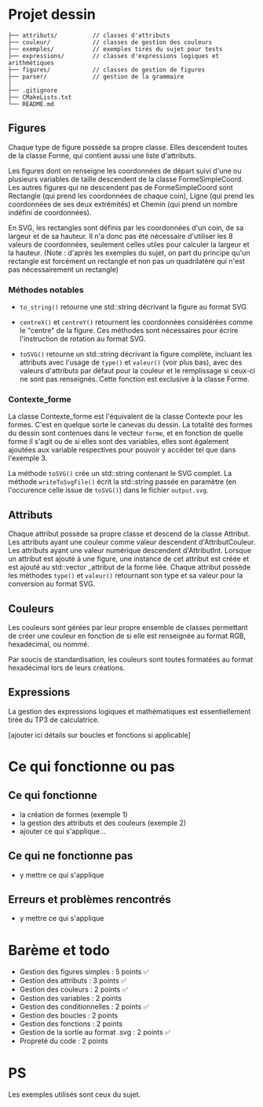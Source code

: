 # Projet dessin

```
├── attributs/          // classes d'attributs
├── couleur/            // classes de gestion des couleurs
├── exemples/           // exemples tirés du sujet pour tests
├── expressions/        // classes d'expressions logiques et arithmétiques
├── figures/            // classes de gestion de figures
├── parser/             // gestion de la grammaire
│
├── .gitignore
├── CMakeLists.txt
└── README.md
```

## Figures

Chaque type de figure possède sa propre classe. 
Elles descendent toutes de la classe Forme, qui contient aussi une liste d'attributs.

Les figures dont on renseigne les coordonnées de départ suivi d'une ou plusieurs variables de taille descendent de la classe FormeSimpleCoord.
Les autres figures qui ne descendent pas de FormeSimpleCoord sont Rectangle (qui prend les coordonnées de chaque coin), Ligne (qui prend les coordonnées de ses deux extrémités) et Chemin (qui prend un nombre indéfini de coordonnées). 

En SVG, les rectangles sont définis par les coordonnées d'un coin, de sa largeur et de sa hauteur. Il n'a donc pas été nécessaire d'utiliser les 8 valeurs de coordonnées, seulement celles utiles pour calculer la largeur et la hauteur. (Note : d'après les exemples du sujet, on part du principe qu'un rectangle est forcément un rectangle et non pas un quadrilatère qui n'est pas nécessairement un rectangle) 

### Méthodes notables

- `to_string()` retourne une std::string décrivant la figure au format SVG
- `centreX()` et `centreY()` retournent les coordonnées considérées comme le "centre" de la figure. Ces méthodes sont nécessaires pour écrire l'instruction de rotation au format SVG.

- `toSVG()` retourne un std::string décrivant la figure complète, incluant les attributs avec l'usage de `type()` et `valeur()` (voir plus bas), avec des valeurs d'attributs par défaut pour la couleur et le remplissage si ceux-ci ne sont pas renseignés. Cette fonction est exclusive à la classe Forme.

### Contexte_forme

La classe Contexte_forme est l'équivalent de la classe Contexte pour les formes. C'est en quelque sorte le canevas du dessin.
La totalité des formes du dessin sont contenues dans le vecteur `forme`, et en fonction de quelle forme il s'agit ou de si elles sont des variables, elles sont également ajoutées aux variable respectives pour pouvoir y accéder tel que dans l'exemple 3.

La méthode `toSVG()` crée un std::string contenant le SVG complet.
La méthode `writeToSvgFile()` écrit la std::string passée en paramètre (en l'occurence celle issue de `toSVG()`) dans le fichier `output.svg`.

## Attributs

Chaque attribut possède sa propre classe et descend de la classe Attribut.
Les attributs ayant une couleur comme valeur descendent d'AttributCouleur. Les attributs ayant une valeur numérique descendent d'AttributInt.
Lorsque un attribut est ajouté à une figure, une instance de cet attribut est créée et est ajouté au std::vector _attribut de la forme liée.
Chaque attribut possède les méthodes `type()` et `valeur()` retournant son type et sa valeur pour la conversion au format SVG.

## Couleurs

Les couleurs sont gérées par leur propre ensemble de classes permettant de créer une couleur en fonction de si elle est renseignée au format RGB, hexadécimal, ou nommé.

Par soucis de standardisation, les couleurs sont toutes formatées au format hexadécimal lors de leurs créations.

## Expressions

La gestion des expressions logiques et mathématiques est essentiellement tirée du TP3 de calculatrice.

[ajouter ici détails sur boucles et fonctions si applicable]


# Ce qui fonctionne ou pas

## Ce qui fonctionne

- la création de formes (exemple 1)
- la gestion des attributs et des couleurs (exemple 2)
- ajouter ce qui s'applique...

## Ce qui ne fonctionne pas

- y mettre ce qui s'applique

## Erreurs et problèmes rencontrés

- y mettre ce qui s'applique

# Barème et todo

-   Gestion des figures simples : 5 points ✅
-   Gestion des attributs : 3 points ✅
-   Gestion des couleurs : 2 points ✅
-   Gestion des variables : 2 points
-   Gestion des conditionnelles : 2 points ✅
-   Gestion des boucles : 2 points
-   Gestion des fonctions : 2 points
-   Gestion de la sortie au format .svg : 2 points ✅
-   Propreté du code : 2 points


# PS

Les exemples utilisés sont ceux du sujet.